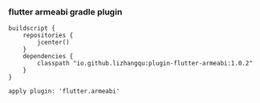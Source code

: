 ### flutter armeabi gradle plugin


```
buildscript {
    repositories {
        jcenter()
    }
    dependencies {
        classpath "io.github.lizhangqu:plugin-flutter-armeabi:1.0.2"
    }
}

apply plugin: 'flutter.armeabi'

```


